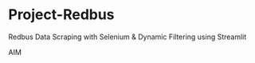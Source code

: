 # Project-Redbus
Redbus Data Scraping with Selenium &amp; Dynamic Filtering using Streamlit

<bold>AIM</bold>
